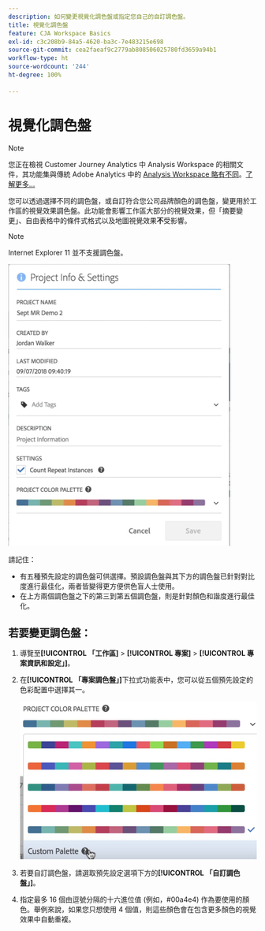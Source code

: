 ```yaml
---
description: 如何變更視覺化調色盤或指定您自己的自訂調色盤。
title: 視覺化調色盤
feature: CJA Workspace Basics
exl-id: c3c208b9-84a5-4620-ba3c-7e483215e698
source-git-commit: cea2faeaf9c2779ab808506025780fd3659a94b1
workflow-type: ht
source-wordcount: '244'
ht-degree: 100%

---
```


# 視覺化調色盤

>[!NOTE]
>
>您正在檢視 Customer Journey Analytics 中 Analysis Workspace 的相關文件，其功能集與傳統 Adobe Analytics 中的 [Analysis Workspace 略有不同](https://experienceleague.adobe.com/docs/analytics/analyze/analysis-workspace/home.html?lang=zh-Hant)。[了解更多...](/help/getting-started/cja-aa.md)

您可以透過選擇不同的調色盤，或自訂符合您公司品牌顏色的調色盤，變更用於工作區的視覺效果調色盤。此功能會影響工作區大部分的視覺效果，但「摘要變更」、自由表格中的條件式格式以及地圖視覺效果&#x200B;**不**&#x200B;受影響。

>[!NOTE]
>
>Internet Explorer 11 並不支援調色盤。

![](assets/color_palettes.png)

請記住：

* 有五種預先設定的調色盤可供選擇。預設調色盤與其下方的調色盤已針對對比度進行最佳化，兩者皆變得更方便供色盲人士使用。
* 在上方兩個調色盤之下的第三到第五個調色盤，則是針對顏色和諧度進行最佳化。

## 若要變更調色盤：

1. 導覽至&#x200B;**[!UICONTROL 「工作區]** > **[!UICONTROL 專案]** > **[!UICONTROL 專案資訊和設定」]**。
1. 在&#x200B;**[!UICONTROL 「專案調色盤」]**&#x200B;下拉式功能表中，您可以從五個預先設定的色彩配置中選擇其一。

   ![](assets/custom_palette.png)

1. 若要自訂調色盤，請選取預先設定選項下方的&#x200B;**[!UICONTROL 「自訂調色盤」]**。
1. 指定最多 16 個由逗號分隔的十六進位值 (例如，#00a4e4) 作為要使用的顏色。舉例來說，如果您只想使用 4 個值，則這些顏色會在包含更多顏色的視覺效果中自動重複。
